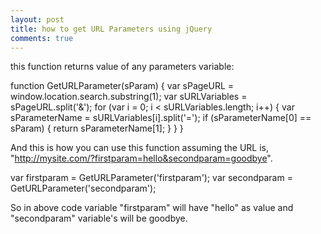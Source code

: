 ```yaml
---
layout: post
title: how to get URL Parameters using jQuery
comments: true
---
```

this function returns value of any parameters variable:



function GetURLParameter(sParam)
{
    var sPageURL = window.location.search.substring(1);
    var sURLVariables = sPageURL.split('&');
    for (var i = 0; i < sURLVariables.length; i++) 
    {
        var sParameterName = sURLVariables[i].split('=');
        if (sParameterName[0] == sParam) 
        {
            return sParameterName[1];
        }
    }
}

And this is how you can use this function assuming the URL is,
 "http://mysite.com/?firstparam=hello&secondparam=goodbye".
 
var firstparam = GetURLParameter('firstparam');
var secondparam = GetURLParameter('secondparam');


So in above code variable "firstparam" will have "hello" as value and "secondparam" variable's will be goodbye.

